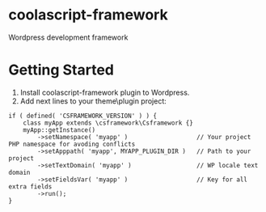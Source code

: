 # coolascript-framework
Wordpress development framework

# Getting Started
1. Install coolascript-framework plugin to Wordpress.
2. Add next lines to your theme\plugin project:
```
if ( defined( 'CSFRAMEWORK_VERSION' ) ) {
	class myApp extends \csframework\Csframework {}
	myApp::getInstance()
		->setNamespace( 'myapp' )					// Your project PHP namespace for avoding conflicts
		->setApppath( 'myapp', MYAPP_PLUGIN_DIR )	// Path to your project
		->setTextDomain( 'myapp' )					// WP locale text domain
		->setFieldsVar( 'myapp' )					// Key for all extra fields
		->run();
}
```
